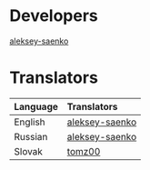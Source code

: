 # Developers

[aleksey-saenko](https://github.com/aleksey-saenko)

# Translators

| Language | Translators |
| :-- | :-- |
| English | [aleksey-saenko](https://github.com/aleksey-saenko) |
| Russian | [aleksey-saenko](https://github.com/aleksey-saenko) |
| Slovak | [tomz00](https://github.com/tomz00) |